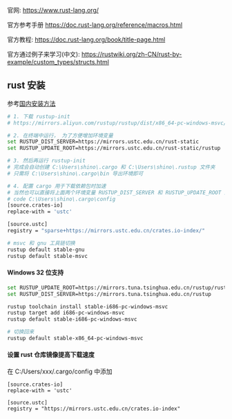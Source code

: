 
官网:
https://www.rust-lang.org/

官方参考手册
https://doc.rust-lang.org/reference/macros.html

官方教程:
https://doc.rust-lang.org/book/title-page.html

官方通过例子来学习(中文):
https://rustwiki.org/zh-CN/rust-by-example/custom_types/structs.html

## rust 安装

参考[国内安装方法](https://blog.csdn.net/weixin_44242403/article/details/142363803)

```sh
# 1. 下载 rustup-init
# https://mirrors.aliyun.com/rustup/rustup/dist/x86_64-pc-windows-msvc/rustup-init.exe

# 2. 在终端中运行， 为了方便增加环境变量
set RUSTUP_DIST_SERVER=https://mirrors.ustc.edu.cn/rust-static
set RUSTUP_UPDATE_ROOT=https://mirrors.ustc.edu.cn/rust-static/rustup

# 3. 然后再运行 rustup-init
# 完成会自动创建 C:\Users\shino\.cargo 和 C:\Users\shino\.rustup 文件夹
# 只需将 C:\Users\shino\.cargo\bin 导出环境即可

# 4. 配置 cargo 用于下载依赖包时加速
# 当然也可以直接将上面两个环境变量 RUSTUP_DIST_SERVER 和 RUSTUP_UPDATE_ROOT 默认导出即可
# code C:\Users\shino\.cargo\config
[source.crates-io]
replace-with = 'ustc'

[source.ustc]
registry = "sparse+https://mirrors.ustc.edu.cn/crates.io-index/"
```


```sh
# msvc 和 gnu 工具链切换
rustup default stable-gnu
rustup default stable-msvc
```

#### Windows 32 位支持

```sh
set RUSTUP_UPDATE_ROOT=https://mirrors.tuna.tsinghua.edu.cn/rustup/rustup
set RUSTUP_DIST_SERVER=https://mirrors.tuna.tsinghua.edu.cn/rustup

rustup toolchain install stable-i686-pc-windows-msvc
rustup target add i686-pc-windows-msvc
rustup default stable-i686-pc-windows-msvc

# 切换回来
rustup default stable-x86_64-pc-windows-msvc
```

#### 设置 rust 仓库镜像提高下载速度

在 C:/Users/xxx/.cargo/config 中添加

```
[source.crates-io]
replace-with = 'ustc'

[source.ustc]
registry = "https://mirrors.ustc.edu.cn/crates.io-index"
```
